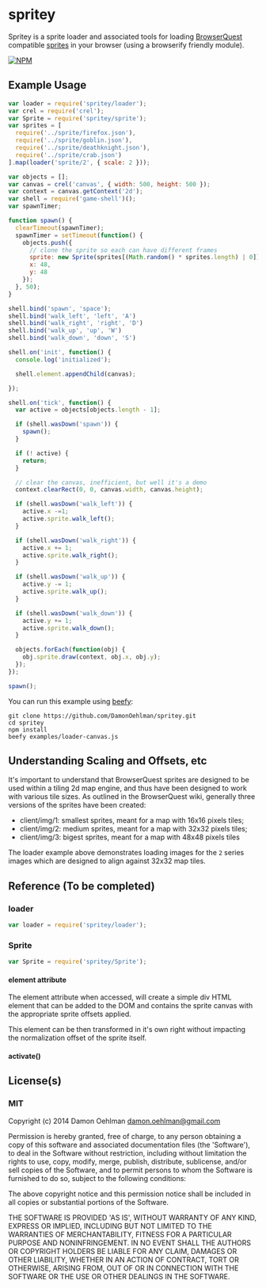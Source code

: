 # spritey

Spritey is a sprite loader and associated tools for loading
[BrowserQuest](https://github.com/browserquest/BrowserQuest) compatible
[sprites](https://github.com/browserquest/BrowserQuest/wiki/How-to-create-a-sprite)
in your browser (using a browserify friendly module).


[![NPM](https://nodei.co/npm/spritey.png)](https://nodei.co/npm/spritey/)


## Example Usage

```js
var loader = require('spritey/loader');
var crel = require('crel');
var Sprite = require('spritey/sprite');
var sprites = [
  require('../sprite/firefox.json'),
  require('../sprite/goblin.json'),
  require('../sprite/deathknight.json'),
  require('../sprite/crab.json')
].map(loader('sprite/2', { scale: 2 }));

var objects = [];
var canvas = crel('canvas', { width: 500, height: 500 });
var context = canvas.getContext('2d');
var shell = require('game-shell')();
var spawnTimer;

function spawn() {
  clearTimeout(spawnTimer);
  spawnTimer = setTimeout(function() {
    objects.push({
      // clone the sprite so each can have different frames
      sprite: new Sprite(sprites[(Math.random() * sprites.length) | 0]),
      x: 48,
      y: 48
    });
  }, 50);
}

shell.bind('spawn', 'space');
shell.bind('walk_left', 'left', 'A')
shell.bind('walk_right', 'right', 'D')
shell.bind('walk_up', 'up', 'W')
shell.bind('walk_down', 'down', 'S')

shell.on('init', function() {
  console.log('initialized');

  shell.element.appendChild(canvas);

});

shell.on('tick', function() {
  var active = objects[objects.length - 1];

  if (shell.wasDown('spawn')) {
    spawn();
  }

  if (! active) {
    return;
  }

  // clear the canvas, inefficient, but well it's a demo
  context.clearRect(0, 0, canvas.width, canvas.height);

  if (shell.wasDown('walk_left')) {
    active.x -=1;
    active.sprite.walk_left();
  }

  if (shell.wasDown('walk_right')) {
    active.x += 1;
    active.sprite.walk_right();
  }

  if (shell.wasDown('walk_up')) {
    active.y -= 1;
    active.sprite.walk_up();
  }

  if (shell.wasDown('walk_down')) {
    active.y += 1;
    active.sprite.walk_down();
  }

  objects.forEach(function(obj) {
    obj.sprite.draw(context, obj.x, obj.y);
  });
});

spawn();
```

You can run this example using [beefy](https://github.com/chrisdickinson/beefy):

```
git clone https://github.com/DamonOehlman/spritey.git
cd spritey
npm install
beefy examples/loader-canvas.js
```

## Understanding Scaling and Offsets, etc

It's important to understand that BrowserQuest sprites are designed to be
used within a tiling 2d map engine, and thus have been designed to work with
various tile sizes.  As outlined in the BrowserQuest wiki, generally three
versions of the sprites have been created:

- client/img/1: smallest sprites, meant for a map with 16x16 pixels tiles;
- client/img/2: medium sprites, meant for a map with 32x32 pixels tiles;
- client/img/3: bigest sprites, meant for a map with 48x48 pixels tiles

The loader example above demonstrates loading images for the `2` series images
which are designed to align against 32x32 map tiles.

## Reference (To be completed)

### loader

```js
var loader = require('spritey/loader');
```

### Sprite

```js
var Sprite = require('spritey/Sprite');
```

#### element attribute

The element attribute when accessed, will create a simple div HTML element
that can be added to the DOM and contains the sprite canvas with the
appropriate sprite offsets applied.

This element can be then transformed in it's own right without impacting
the normalization offset of the sprite itself.

#### activate()

## License(s)

### MIT

Copyright (c) 2014 Damon Oehlman <damon.oehlman@gmail.com>

Permission is hereby granted, free of charge, to any person obtaining
a copy of this software and associated documentation files (the
'Software'), to deal in the Software without restriction, including
without limitation the rights to use, copy, modify, merge, publish,
distribute, sublicense, and/or sell copies of the Software, and to
permit persons to whom the Software is furnished to do so, subject to
the following conditions:

The above copyright notice and this permission notice shall be
included in all copies or substantial portions of the Software.

THE SOFTWARE IS PROVIDED 'AS IS', WITHOUT WARRANTY OF ANY KIND,
EXPRESS OR IMPLIED, INCLUDING BUT NOT LIMITED TO THE WARRANTIES OF
MERCHANTABILITY, FITNESS FOR A PARTICULAR PURPOSE AND NONINFRINGEMENT.
IN NO EVENT SHALL THE AUTHORS OR COPYRIGHT HOLDERS BE LIABLE FOR ANY
CLAIM, DAMAGES OR OTHER LIABILITY, WHETHER IN AN ACTION OF CONTRACT,
TORT OR OTHERWISE, ARISING FROM, OUT OF OR IN CONNECTION WITH THE
SOFTWARE OR THE USE OR OTHER DEALINGS IN THE SOFTWARE.
